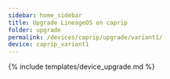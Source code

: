 ```yaml
---
sidebar: home_sidebar
title: Upgrade LineageOS on caprip
folder: upgrade
permalink: /devices/caprip/upgrade/variant1/
device: caprip_variant1
---
```

{% include templates/device_upgrade.md %}
